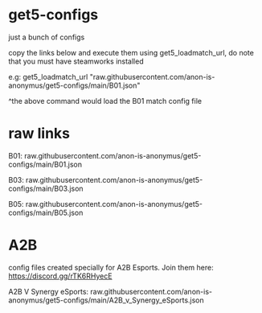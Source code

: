 # get5-configs
just a bunch of configs  

copy the links below and execute them using get5_loadmatch_url, do note that you must have steamworks installed  

e.g: get5_loadmatch_url "raw.githubusercontent.com/anon-is-anonymus/get5-configs/main/B01.json"  

^the above command would load the B01 match config file

# raw links

B01: raw.githubusercontent.com/anon-is-anonymus/get5-configs/main/B01.json 

B03: raw.githubusercontent.com/anon-is-anonymus/get5-configs/main/B03.json  

B05: raw.githubusercontent.com/anon-is-anonymus/get5-configs/main/B05.json  

# A2B
config files created specially for A2B Esports. Join them here: https://discord.gg/rTK6RHyecE  

A2B V Synergy eSports: raw.githubusercontent.com/anon-is-anonymus/get5-configs/main/A2B_v_Synergy_eSports.json
